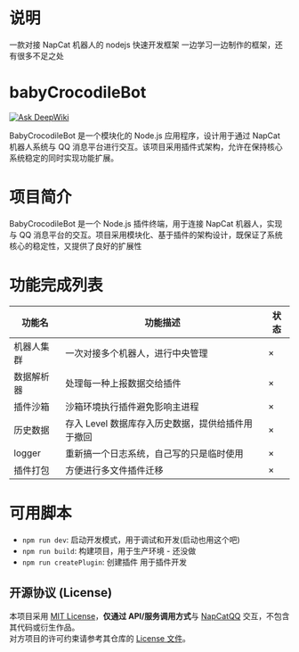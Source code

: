 # 说明

一款对接 NapCat 机器人的 nodejs 快速开发框架
一边学习一边制作的框架，还有很多不足之处

# babyCrocodileBot

[![Ask DeepWiki](https://deepwiki.com/badge.svg)](https://deepwiki.com/TwoSheep-L/BabyCrocodileBot)

BabyCrocodileBot 是一个模块化的 Node.js 应用程序，设计用于通过 NapCat 机器人系统与 QQ 消息平台进行交互。该项目采用插件式架构，允许在保持核心系统稳定的同时实现功能扩展。

# 项目简介

BabyCrocodileBot 是一个 Node.js 插件终端，用于连接 NapCat 机器人，实现与 QQ 消息平台的交互。项目采用模块化、基于插件的架构设计，既保证了系统核心的稳定性，又提供了良好的扩展性

# 功能完成列表

| 功能名     | 功能描述                                          | 状态 |
| ---------- | ------------------------------------------------- | ---- |
| 机器人集群 | 一次对接多个机器人，进行中央管理                  | ×    |
| 数据解析器 | 处理每一种上报数据交给插件                        | ×    |
| 插件沙箱   | 沙箱环境执行插件避免影响主进程                    | ×    |
| 历史数据   | 存入 Level 数据库存入历史数据，提供给插件用于撤回 | ×    |
| logger     | 重新搞一个日志系统，自己写的只是临时使用          | ×    |
| 插件打包   | 方便进行多文件插件迁移                            | ×    |

# 可用脚本

-   `npm run dev`: 启动开发模式，用于调试和开发(启动也用这个吧)
-   `npm run build`: 构建项目，用于生产环境 - 还没做
-   `npm run createPlugin`: 创建插件 用于插件开发

## 开源协议 (License)

本项目采用 [MIT License](LICENSE)，**仅通过 API/服务调用方式**与 [NapCatQQ](https://github.com/NapNeko/NapCatQQ) 交互，不包含其代码或衍生作品。  
对方项目的许可约束请参考其仓库的 [License 文件](https://github.com/NapNeko/NapCatQQ/blob/main/LICENSE)。
